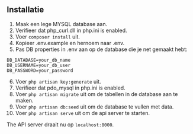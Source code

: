 ## Installatie

1) Maak een lege MYSQL database aan.
2) Verifieer dat php_curl.dll in php.ini is enabled.
3) Voer `composer install` uit.
4) Kopieer .env.example en hernoem naar .env.
5) Pas DB properties in .env aan op de database die je net gemaakt hebt:

```
DB_DATABASE=your_db_name
DB_USERNAME=your_db_user
DB_PASSWORD=your_password
```

6) Voer `php artisan key:generate` uit.
7) Verifieer dat pdo_mysql in php.ini is enabled.
8) Voer `php artisan migrate` uit om de tabellen in de database aan te maken.
9) Voer `php artisan db:seed` uit om de database te vullen met data.
10) Voer `php artisan serve` uit om de api server te starten.

The API server draait nu op `localhost:8000`.